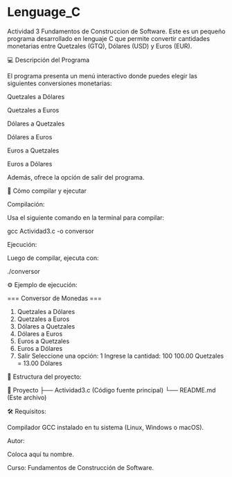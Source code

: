 # Lenguage_C
Actividad 3 Fundamentos de Construccion de Software. 
Este es un pequeño programa desarrollado en lenguaje C que permite convertir cantidades monetarias entre Quetzales (GTQ), Dólares (USD) y Euros (EUR).

💻 Descripción del Programa

El programa presenta un menú interactivo donde puedes elegir las siguientes conversiones monetarias:

Quetzales a Dólares

Quetzales a Euros

Dólares a Quetzales

Dólares a Euros

Euros a Quetzales

Euros a Dólares

Además, ofrece la opción de salir del programa.

🚀 Cómo compilar y ejecutar

Compilación:

Usa el siguiente comando en la terminal para compilar:

gcc Actividad3.c -o conversor

Ejecución:

Luego de compilar, ejecuta con:

./conversor

⚙️ Ejemplo de ejecución:

=== Conversor de Monedas ===
1. Quetzales a Dólares
2. Quetzales a Euros
3. Dólares a Quetzales
4. Dólares a Euros
5. Euros a Quetzales
6. Euros a Dólares
7. Salir
Seleccione una opción: 1
Ingrese la cantidad: 100
100.00 Quetzales = 13.00 Dólares

📂 Estructura del proyecto:

📁 Proyecto
 ├── Actividad3.c (Código fuente principal)
 └── README.md (Este archivo)

🛠️ Requisitos:

Compilador GCC instalado en tu sistema (Linux, Windows o macOS).

Autor:

Coloca aquí tu nombre.

Curso: Fundamentos de Construcción de Software.
